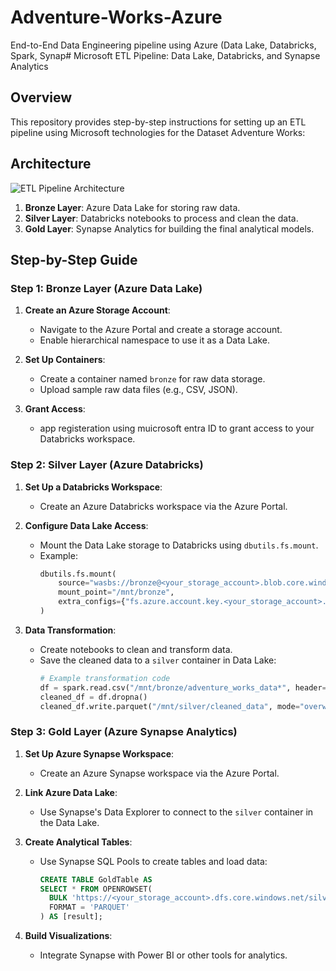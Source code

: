 # Adventure-Works-Azure
End-to-End Data Engineering pipeline using Azure (Data Lake, Databricks, Spark, Synap# Microsoft ETL Pipeline: Data Lake, Databricks, and Synapse Analytics

## Overview

This repository provides step-by-step instructions for setting up an ETL pipeline using Microsoft technologies for the Dataset Adventure Works:

## Architecture

![ETL Pipeline Architecture](#) <!-- Replace with an actual architecture diagram -->

1. **Bronze Layer**: Azure Data Lake for storing raw data.
2. **Silver Layer**: Databricks notebooks to process and clean the data.
3. **Gold Layer**: Synapse Analytics for building the final analytical models.

## Step-by-Step Guide

### Step 1: Bronze Layer (Azure Data Lake)

1. **Create an Azure Storage Account**:
   - Navigate to the Azure Portal and create a storage account.
   - Enable hierarchical namespace to use it as a Data Lake.

2. **Set Up Containers**:
   - Create a container named `bronze` for raw data storage.
   - Upload sample raw data files (e.g., CSV, JSON).

3. **Grant Access**:
   - app registeration using muicrosoft entra ID to grant access to your Databricks workspace.

### Step 2: Silver Layer (Azure Databricks)

1. **Set Up a Databricks Workspace**:
   - Create an Azure Databricks workspace via the Azure Portal.

2. **Configure Data Lake Access**:
   - Mount the Data Lake storage to Databricks using `dbutils.fs.mount`.
   - Example:
     ```python
     dbutils.fs.mount(
         source="wasbs://bronze@<your_storage_account>.blob.core.windows.net",
         mount_point="/mnt/bronze",
         extra_configs={"fs.azure.account.key.<your_storage_account>.blob.core.windows.net": "<your_account_key>"}
     )
     ```

3. **Data Transformation**:
   - Create notebooks to clean and transform data.
   - Save the cleaned data to a `silver` container in Data Lake:
     ```python
     # Example transformation code
     df = spark.read.csv("/mnt/bronze/adventure_works_data*", header=True)
     cleaned_df = df.dropna()
     cleaned_df.write.parquet("/mnt/silver/cleaned_data", mode="overwrite")
     ```

### Step 3: Gold Layer (Azure Synapse Analytics)

1. **Set Up Azure Synapse Workspace**:
   - Create an Azure Synapse workspace via the Azure Portal.

2. **Link Azure Data Lake**:
   - Use Synapse's Data Explorer to connect to the `silver` container in the Data Lake.

3. **Create Analytical Tables**:
   - Use Synapse SQL Pools to create tables and load data:
     ```sql
     CREATE TABLE GoldTable AS
     SELECT * FROM OPENROWSET(
       BULK 'https://<your_storage_account>.dfs.core.windows.net/silver/cleaned_data',
       FORMAT = 'PARQUET'
     ) AS [result];
     ```

4. **Build Visualizations**:
   - Integrate Synapse with Power BI or other tools for analytics.

